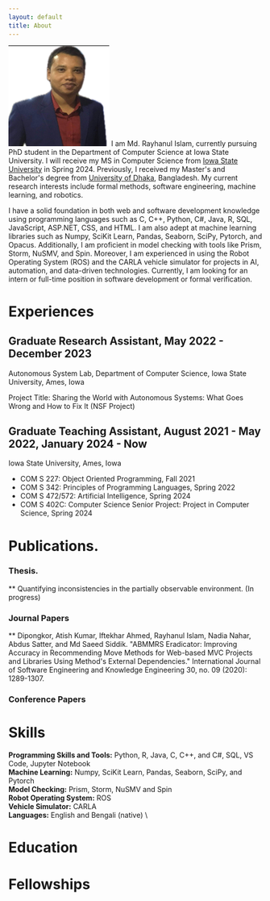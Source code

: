 ```yaml
---
layout: default
title: About
---
```



<img src="/images/shakespeare.png" class="right"  width="200" 
     height="200" />
I am Md. Rayhanul Islam, currently pursuing PhD student in the Department of Computer Science at Iowa State University. I will receive my MS in Computer Science from [Iowa State University](https://www.cs.iastate.edu/) in Spring 2024. Previously, I received my Master's and Bachelor's degree from [University of Dhaka](http://www.du.ac.bd/), Bangladesh. My current research interests include formal methods, software engineering, machine learning, and robotics.



I have a solid foundation in both web and software development knowledge using programming languages such as C, C++, Python, C#, Java, R, SQL, JavaScript, ASP.NET, CSS, and HTML. I am also adept at machine learning libraries such as Numpy, SciKit Learn, Pandas, Seaborn, SciPy, Pytorch, and Opacus. Additionally, I am proficient in model checking with tools like Prism, Storm, NuSMV, and Spin. Moreover, I am experienced in using the Robot Operating System (ROS) and the CARLA vehicle simulator for projects in AI, automation, and data-driven technologies. Currently, I am looking for an intern or full-time position in software development or formal verification.  



<!-- 
{% highlight ruby %}
#include <iostream>
using namespace std;
int main(void){
     cout << " Welcome everyone" ;
}
{% endhighlight %} -->



# Experiences



## Graduate Research Assistant, May 2022 - December 2023
Autonomous System Lab, Department of Computer Science, Iowa State University, Ames, Iowa

Project Title: Sharing the World with Autonomous Systems: What Goes Wrong and How to Fix It (NSF Project)


## Graduate Teaching Assistant, August 2021 - May 2022, January 2024 - Now
Iowa State University, Ames, Iowa
- COM S 227: Object Oriented Programming, Fall 2021
- COM S 342: Principles of Programming Languages, Spring 2022
- COM S 472/572: Artificial Intelligence, Spring 2024
- COM S 402C: Computer Science Senior Project: Project in Computer Science, Spring 2024



# Publications. 
### Thesis.  
** Quantifying inconsistencies in the partially observable environment. (In progress)

### Journal Papers

**  Dipongkor, Atish Kumar, Iftekhar Ahmed, Rayhanul Islam, Nadia Nahar,
    Abdus Satter, and Md Saeed Siddik. \"ABMMRS Eradicator: Improving
    Accuracy in Recommending Move Methods for Web-based MVC Projects and
    Libraries Using Method's External Dependencies.\" International
    Journal of Software Engineering and Knowledge Engineering 30, no. 09
    (2020): 1289-1307.

### Conference Papers


<!-- 
### Conference Papers.
**1. [PyEvolve: Automating Frequent Code Changes in Python ML Systems](https://danny.cs.colorado.edu/papers/PyEvolve_ICSE2023.pdf)** (ICSE 2023: IEEE/ACM International Conference on Software Engineering)<br/> 
Malinda Dilhara, Ameya Ketkar, and Danny Dig, Melbourne, Australia, May 2023. 13 pages, Acceptance ratio: 26% (197/757)  
   
     
**2. [Discovering repetitive code changes in Python ML systems](https://dl.acm.org/doi/abs/10.1145/3468264.3473493)** (ICSE 2022: IEEE/ACM International Conference on Software Engineering)<br/>
Malinda Dilhara, Ameya Ketkar, Nikhith Sannidhi, Danny Dig. Pittsburgh, USA, May 2022. 13 pages, 
Acceptance ratio: 26% (197/757) 
     
     
**3. [Discovering repetitive code changes in ML systems](https://dl.acm.org/doi/abs/10.1145/3468264.3473493)** (ESEC/FSE 2021: Proceedings of the 29th ACM Joint Meeting on European Software Engineering Conference and Symposium on the Foundations of Software Engineering)<br/>
Malinda Dilhara
     
**4. [Automated detection and repair of incompatible uses of runtime permissions in Android apps](https://www.researchgate.net/profile/Haipeng_Cai/publication/326566842_Automated_detection_and_repair_of_incompatible_uses_of_runtime_permissions_in_Android_apps/links/5bd2a997299bf1124fa37c9b/Automated-detection-and-repair-of-incompatible-uses-of-runtime-permissions-in-Android-apps.pdf)** (MOBILESoft 2018)<br/> 
Malinda Dilhara, Haipeng Cai, John Jenkins ([tool](https://bitbucket.org/malindadoo/arpdroid)) ([slides](https://github.com/maldil/maldil.github.io/blob/master/slides/Automated%20Detection%20and%20Repair%20of%20Incompatible%20Uses%20of%20Runtime%20Permissions%20in%20Android%20Apps-r2.pptx))

**4. [Sensor platform for non-invasive ubiquitous current sensing](https://ieeexplore.ieee.org/abstract/document/7796322)** (ICST-2016)<br/>
Malinda Dilhara, Jayathu Samarawickrama, Samitha Elvitigala -->

# Skills

  **Programming Skills and Tools:**   Python, R, Java, C, C++, and C#, SQL, VS Code, Jupyter Notebook \
  **Machine Learning:**               Numpy, SciKit Learn, Pandas, Seaborn, SciPy, and Pytorch \
  **Model Checking:**                 Prism, Storm, NuSMV and Spin \
  **Robot Operating System:**         ROS \
  **Vehicle Simulator:**              CARLA \
  **Languages:**                      English and Bengali (native) \


# Education 

# Fellowships 

